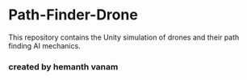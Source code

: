 # Path-Finder-Drone
This repository contains the Unity simulation of drones and their path finding AI mechanics.

### created by hemanth vanam
